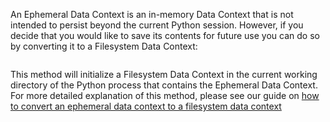 An Ephemeral Data Context is an in-memory Data Context that is not intended to persist beyond the current Python session.  However, if you decide that you would like to save its contents for future use you can do so by converting it to a Filesystem Data Context:

```python name="tests/integration/docusaurus/connecting_to_your_data/fluent_datasources/how_to_explicitly_instantiate_an_ephemeral_data_context.py convert_ephemeral_data_context_filesystem_data_context"
```

This method will initialize a Filesystem Data Context in the current working directory of the Python process that contains the Ephemeral Data Context.  For more detailed explanation of this method, please see our guide on [how to convert an ephemeral data context to a filesystem data context](/docs/oss/guides/setup/configuring_data_contexts/how_to_convert_an_ephemeral_data_context_to_a_filesystem_data_context)
